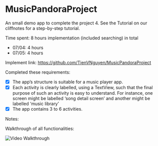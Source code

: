 # MusicPandoraProject
An small demo app to complete the project 4. See the Tutorial on our cliffnotes for a step-by-step tutorial.

Time spent: 8 hours implementation (included searching) in total
 - 07/04: 4 hours
 - 07/05: 4 hours

Implement link: https://github.com/TienVNguyen/MusicPandoraProject

Completed these requirements:
 * [x] The app’s structure is suitable for a music player app.
 * [x] Each activity is clearly labelled, using a TextView, such that the final purpose of such an activity is easy to understand. For instance, one screen might be labelled ‘song detail screen’ and another might be labelled ‘music library’
 * [x] The app contains 3 to 6 activities.

Notes:

Walkthrough of all functionalities:

![Video Walkthrough](music_pandora_project.gif)